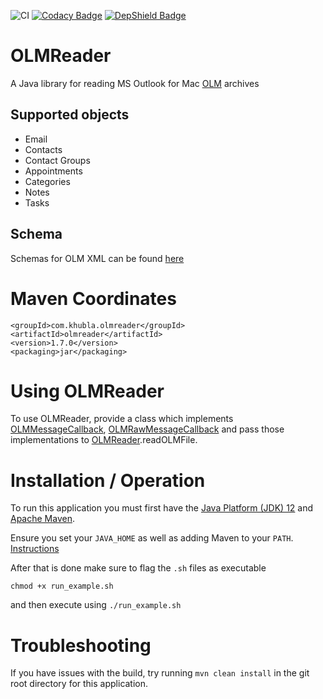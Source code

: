 ![CI](https://github.com/teverett/OLMReader/workflows/CI/badge.svg)
[![Codacy Badge](https://api.codacy.com/project/badge/Grade/7c1ef374e6fb42408e915a849c498798)](https://www.codacy.com/app/teverett/OLMReader?utm_source=github.com&amp;utm_medium=referral&amp;utm_content=teverett/OLMReader&amp;utm_campaign=Badge_Grade)
[![DepShield Badge](https://depshield.sonatype.org/badges/teverett/OLMReader/depshield.svg)](https://depshield.github.io)

# OLMReader

A Java library for reading MS Outlook for Mac [OLM](https://support.office.com/en-us/article/Export-or-manually-archive-Outlook-items-281a62bf-cc42-46b1-9ad5-6bda80ca3106) archives

## Supported objects

* Email
* Contacts
* Contact Groups
* Appointments
* Categories
* Notes
* Tasks

## Schema

Schemas for OLM XML can be found [here](https://github.com/teverett/OLMReader/blob/master/src/main/resources/schema/)

# Maven Coordinates

```
<groupId>com.khubla.olmreader</groupId>
<artifactId>olmreader</artifactId>
<version>1.7.0</version>
<packaging>jar</packaging>
```

# Using OLMReader

To use OLMReader, provide a class which implements [OLMMessageCallback](https://github.com/teverett/OLMReader/blob/master/src/main/java/com/khubla/olmreader/olm/OLMMessageCallback.java), [OLMRawMessageCallback](https://github.com/teverett/OLMReader/blob/master/src/main/java/com/khubla/olmreader/olm/OLMRawMessageCallback.java) and pass those implementations to [OLMReader](https://github.com/teverett/OLMReader/blob/master/src/main/java/com/khubla/olmreader/olm/OLMFile.java).readOLMFile.

# Installation / Operation

To run this application you must first have the [Java Platform (JDK) 12](https://www.oracle.com/technetwork/java/javase/downloads/jdk12-downloads-5295953.html) and [Apache Maven](https://maven.apache.org/).

Ensure you set your `JAVA_HOME` as well as adding Maven to your `PATH`. [Instructions](https://maven.apache.org/install.html)

After that is done make sure to flag the `.sh` files as executable 

``` 
chmod +x run_example.sh
```

and then execute using `./run_example.sh`

# Troubleshooting

If you have issues with the build, try running `mvn clean install` in the git root directory for this application.
